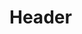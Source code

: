 <!-- TITLE: IA Test Player - Development Documentation V 1.0 -->
<!-- SUBTITLE: A quick summary of Development Documentation V 1.0 -->

# Header